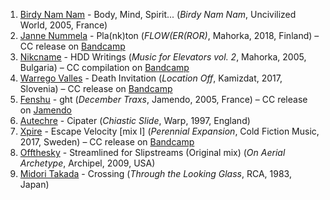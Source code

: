 1. [Birdy Nam Nam](https://musicbrainz.org/artist/3255ddb2-bd7f-4850-b314-bdfa10d14706) - Body, Mind, Spirit... (_Birdy Nam Nam_, Uncivilized World, 2005, France)
1. [Janne Nummela](https://musicbrainz.org/artist/598c1380-7840-453b-b588-9bc25f42a92a) - Pla(nk)ton (_FLOW​(​ER​(​ROR)_, Mahorka, 2018, Finland) – CC release on [Bandcamp](https://mahorka.bandcamp.com/album/flow-er-ror)
1. [Nikcname](https://musicbrainz.org/artist/cc877767-17e7-4c30-b095-ac62d3548722) - HDD Writings (_Music for Elevators vol. 2_, Mahorka, 2005, Bulgaria) – CC compilation on [Bandcamp](https://mahorka.bandcamp.com/album/music-for-elevators-vol-2)
1. [Warrego Valles](https://musicbrainz.org/artist/54497072-61aa-42ed-badd-67044adcc358) - Death Invitation (_Location Off_, Kamizdat, 2017, Slovenia) – CC release on [Bandcamp](https://warregovalles.bandcamp.com/album/location-off)
1. [Fenshu](https://musicbrainz.org/artist/60cee0b4-6277-4ad3-8ca1-e1ea91ed2d4e) - ght (_December Traxs_, Jamendo, 2005, France) – CC release on [Jamendo](https://www.jamendo.com/album/24389/december-traxs)
1. [Autechre](https://musicbrainz.org/artist/410c9baf-5469-44f6-9852-826524b80c61) - Cipater (_Chiastic Slide_, Warp, 1997, England)
1. [Xpire](https://musicbrainz.org/artist/beecec21-bdbb-488d-864f-be028fe6bdb8) - Escape Velocity [mix I] (_Perennial Expansion_, Cold Fiction Music, 2017, Sweden) – CC release on [Bandcamp](https://cfmlabel.bandcamp.com/album/perennial-expansion)
1. [Offthesky](https://musicbrainz.org/artist/55488cd9-be09-4969-8480-7c7a505777e2) - Streamlined for Slipstreams (Original mix) (_On Aerial Archetype_, Archipel, 2009, USA)
1. [Midori Takada](https://musicbrainz.org/artist/3d830a92-8d39-45d4-9b4a-0b9f42ee7da0) - Crossing (_Through the Looking Glass_, RCA, 1983, Japan)